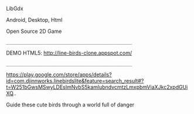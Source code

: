 LibGdx

Android, Desktop, Html

Open Source 2D Game

```
________________________________________________
```
DEMO HTML5: http://line-birds-clone.appspot.com/
```
________________________________________________
```

https://play.google.com/store/apps/details?id=com.djinnworks.linebirdslite&feature=search_result#?t=W251bGwsMSwyLDEsImNvbS5kamlubndvcmtzLmxpbmViaXJkc2xpdGUiXQ..

Guide these cute birds through a world full of danger